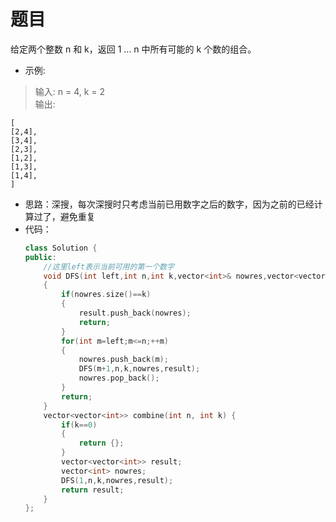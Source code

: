 # 题目
给定两个整数 n 和 k，返回 1 ... n 中所有可能的 k 个数的组合。

* 示例:

>输入: n = 4, k = 2<br>
>输出:

    [
    [2,4],
    [3,4],
    [2,3],
    [1,2],
    [1,3],
    [1,4],
    ]

* 思路：深搜，每次深搜时只考虑当前已用数字之后的数字，因为之前的已经计算过了，避免重复
* 代码：
    ```C++
    class Solution {
    public:
        //这里left表示当前可用的第一个数字
        void DFS(int left,int n,int k,vector<int>& nowres,vector<vector<int>>& result)
        {
            if(nowres.size()==k)
            {
                result.push_back(nowres);
                return;
            }
            for(int m=left;m<=n;++m)
            {
                nowres.push_back(m);
                DFS(m+1,n,k,nowres,result);
                nowres.pop_back();
            }
            return;
        }
        vector<vector<int>> combine(int n, int k) {
            if(k==0)
            {
                return {};
            }
            vector<vector<int>> result;
            vector<int> nowres;
            DFS(1,n,k,nowres,result);
            return result;
        }
    };
    ```